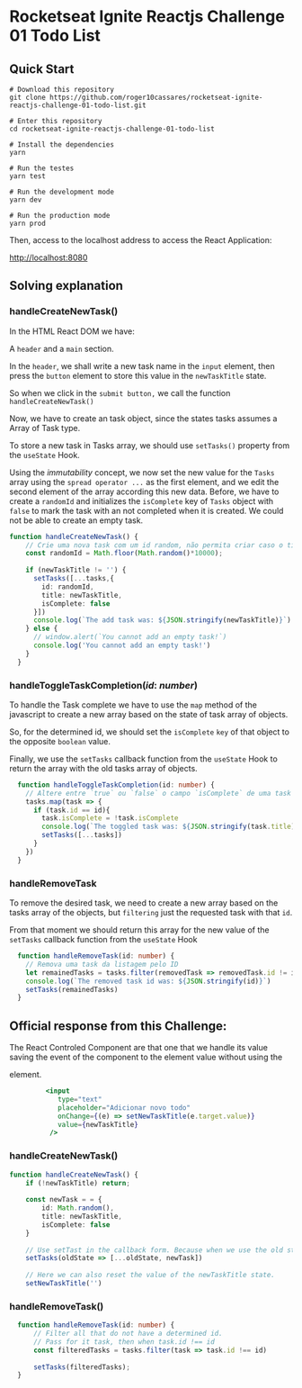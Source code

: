 # Rocketseat Ignite Reactjs Challenge 01 Todo List

## Quick Start
```shell
# Download this repository
git clone https://github.com/roger10cassares/rocketseat-ignite-reactjs-challenge-01-todo-list.git

# Enter this repository
cd rocketseat-ignite-reactjs-challenge-01-todo-list

# Install the dependencies
yarn

# Run the testes
yarn test

# Run the development mode
yarn dev

# Run the production mode
yarn prod

```
Then, access to the localhost address to access the React Application:

[http://localhost:8080](http://localhost:8080)



## Solving explanation

### handleCreateNewTask()

In the HTML React DOM we have:

A `header` and a `main` section.

In the `header`, we shall write a new task name in the `input` element, then press the `button` element to store this value in the `newTaskTitle` state.

So when we click in the `submit button,` we call the function `handleCreateNewTask()`

Now, we have to create an task object, since the states tasks assumes a Array of Task type.

To store a new task in Tasks array, we should use `setTasks()` property from the `useState` Hook.

Using the *immutability* concept, we now set the new value for the `Tasks` array using the `spread operator ...` as  the first element, and we edit the second element of the array according this new data. Before, we have to create a `randomId` and initializes the `isComplete` key of `Tasks` object with `false` to mark  the task with an not completed  when it is created. We could not be able to create an empty task.

```ts
function handleCreateNewTask() {
    // Crie uma nova task com um id random, não permita criar caso o título seja vazio.
    const randomId = Math.floor(Math.random()*10000);
    
    if (newTaskTitle != '') {
      setTasks([...tasks,{
        id: randomId,
        title: newTaskTitle,
        isComplete: false
      }])
      console.log(`The add task was: ${JSON.stringify(newTaskTitle)}`)
    } else {
      // window.alert(`You cannot add an empty task!`)
      console.log('You cannot add an empty task!')
    }
  }
```



### handleToggleTaskCompletion(*id*: *number*)

To handle the Task complete we have to use the `map` method of the javascript to create a new array based on the state of task array of objects.

So, for the determined id, we should set the `isComplete` `key` of that object to the opposite `boolean` value.

Finally, we use the `setTasks` callback function from the `useState` Hook to return the array with the old tasks array of objects.

```ts
  function handleToggleTaskCompletion(id: number) {
    // Altere entre `true` ou `false` o campo `isComplete` de uma task com dado ID
    tasks.map(task => {
      if (task.id == id){
        task.isComplete = !task.isComplete
        console.log(`The toggled task was: ${JSON.stringify(task.title)}`)
        setTasks([...tasks])
      }
    })
  }
```





### handleRemoveTask

To remove the desired task, we need to create a new array based on the tasks array of the objects, but `filtering` just the requested task with that `id`.

From that moment we should return this array for the new value of the `setTasks` callback function from the `useState` Hook 

```ts
  function handleRemoveTask(id: number) {
    // Remova uma task da listagem pelo ID
    let remainedTasks = tasks.filter(removedTask => removedTask.id != id) 
    console.log(`The removed task id was: ${JSON.stringify(id)}`)
    setTasks(remainedTasks)
  }
```





## Official response from this Challenge:

The React Controled Component are that one that we handle its value saving the event of the component to the element value without using the <form/> element.

```jsx
         <input 
            type="text" 
            placeholder="Adicionar novo todo" 
            onChange={(e) => setNewTaskTitle(e.target.value)}
            value={newTaskTitle}
          />
```



### handleCreateNewTask()

```ts
function handleCreateNewTask() {
    if (!newTaskTitle) return;
    
    const newTask = = {
        id: Math.random(),
        title: newTaskTitle,
        isComplete: false
	}
    
    // Use setTast in the callback form. Because when we use the old state, it can be unupdated because the React rendering is assyncronous. It can be late to render again and update the value. In some cases it should works better.
    setTasks(oldState => [...oldState, newTask])
    
 	// Here we can also reset the value of the newTaskTitle state.
    setNewTaskTitle('')
```



### handleRemoveTask()

```ts
  function handleRemoveTask(id: number) {
      // Filter all that do not have a determined id.
      // Pass for it task, then when task.id !== id
      const filteredTasks = tasks.filter(task => task.id !== id)
      
      setTasks(filteredTasks); 
  }
```























